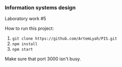 ### Information systems design
Laboratory work #5

How to run this project:
1. `git clone https://github.com/ArtemLyah/PIS.git`
2. `npm install`
3. `npm start`

Make sure that port 3000 isn't busy. 